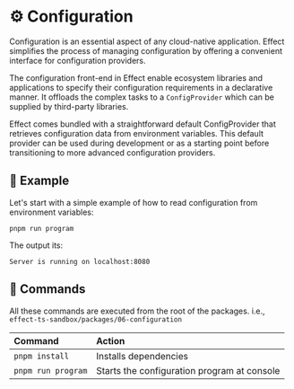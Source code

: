 ⚙️ Configuration
===============

Configuration is an essential aspect of any cloud-native application. Effect simplifies the process of managing configuration by offering a convenient interface for configuration providers.

The configuration front-end in Effect enable ecosystem libraries and applications to specify their configuration requirements in a declarative manner. It offloads the complex tasks to a `ConfigProvider` which can be supplied by third-party libraries.

Effect comes bundled with a straightforward default ConfigProvider that retrieves configuration data from environment variables. This default provider can be used during development or as a starting point before transitioning to more advanced configuration providers.

🧪 Example
----------

Let's start with a simple example of how to read configuration from environment variables:

```
pnpm run program
```

The output its:

```
Server is running on localhost:8080
```

🧞 Commands
-----------

All these commands are executed from the root of the packages. i.e., `effect-ts-sandbox/packages/06-configuration`

| Command                    | Action                                           |
| :------------------------- | :----------------------------------------------- |
| `pnpm install`             | Installs dependencies                            |
| `pnpm run program`         | Starts the configuration program at console      |
